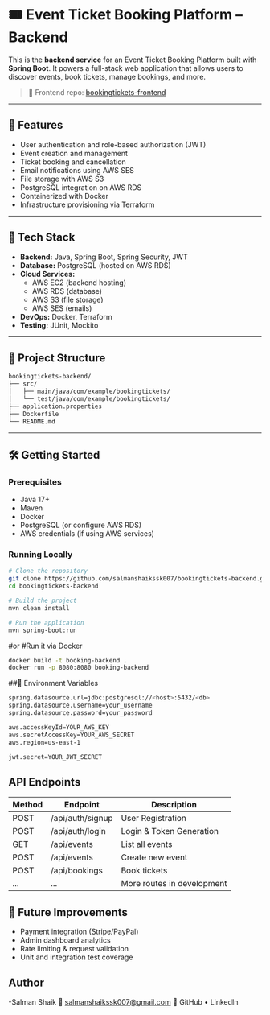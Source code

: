 # 🎟️ Event Ticket Booking Platform – Backend

This is the **backend service** for an Event Ticket Booking Platform built with **Spring Boot**. It powers a full-stack web application that allows users to discover events, book tickets, manage bookings, and more.

> 🔗 Frontend repo: [bookingtickets-frontend](https://github.com/salmanshaikssk007/bookingtickets-frontend)

---

## 🚀 Features

- User authentication and role-based authorization (JWT)
- Event creation and management
- Ticket booking and cancellation
- Email notifications using AWS SES
- File storage with AWS S3
- PostgreSQL integration on AWS RDS
- Containerized with Docker
- Infrastructure provisioning via Terraform

---

## 🧱 Tech Stack

- **Backend:** Java, Spring Boot, Spring Security, JWT
- **Database:** PostgreSQL (hosted on AWS RDS)
- **Cloud Services:**  
  - AWS EC2 (backend hosting)  
  - AWS RDS (database)  
  - AWS S3 (file storage)  
  - AWS SES (emails)
- **DevOps:** Docker, Terraform
- **Testing:** JUnit, Mockito

---

## 📁 Project Structure
```bash
bookingtickets-backend/
├── src/
│   ├── main/java/com/example/bookingtickets/
│   └── test/java/com/example/bookingtickets/
├── application.properties
├── Dockerfile
└── README.md
```
---

## 🛠️ Getting Started

### Prerequisites

- Java 17+
- Maven
- Docker
- PostgreSQL (or configure AWS RDS)
- AWS credentials (if using AWS services)

### Running Locally

```bash
# Clone the repository
git clone https://github.com/salmanshaikssk007/bookingtickets-backend.git
cd bookingtickets-backend

# Build the project
mvn clean install

# Run the application
mvn spring-boot:run
```

#or
#Run it via Docker
```bash
docker build -t booking-backend .
docker run -p 8080:8080 booking-backend
```
##🔐 Environment Variables
```bash
spring.datasource.url=jdbc:postgresql://<host>:5432/<db>
spring.datasource.username=your_username
spring.datasource.password=your_password

aws.accessKeyId=YOUR_AWS_KEY
aws.secretAccessKey=YOUR_AWS_SECRET
aws.region=us-east-1

jwt.secret=YOUR_JWT_SECRET
```
## API Endpoints
| Method | Endpoint           | Description              |
|--------|--------------------|--------------------------|
| POST   | /api/auth/signup   | User Registration        |
| POST   | /api/auth/login    | Login & Token Generation |
| GET    | /api/events        | List all events          |
| POST   | /api/events        | Create new event         |
| POST   | /api/bookings      | Book tickets             |
| ...    | ...                | More routes in development |

## 📌 Future Improvements
- Payment integration (Stripe/PayPal)
- Admin dashboard analytics
- Rate limiting & request validation
- Unit and integration test coverage

## Author
-Salman Shaik
📧 salmanshaikssk007@gmail.com
🔗 GitHub • LinkedIn
